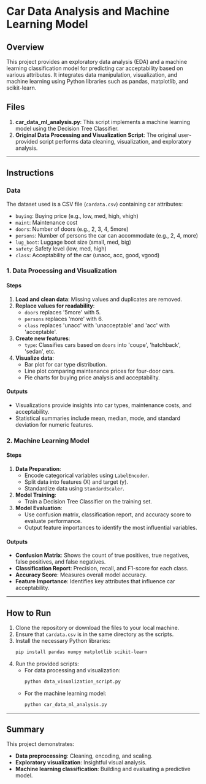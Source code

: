# Car Data Analysis and Machine Learning Model

## Overview

This project provides an exploratory data analysis (EDA) and a machine learning classification model for predicting car acceptability based on various attributes. It integrates data manipulation, visualization, and machine learning using Python libraries such as pandas, matplotlib, and scikit-learn.

## Files

1. **car\_data\_ml\_analysis.py**: This script implements a machine learning model using the Decision Tree Classifier.
2. **Original Data Processing and Visualization Script**: The original user-provided script performs data cleaning, visualization, and exploratory analysis.

---

## Instructions

### Data

The dataset used is a CSV file (`cardata.csv`) containing car attributes:

- `buying`: Buying price (e.g., low, med, high, vhigh)
- `maint`: Maintenance cost
- `doors`: Number of doors (e.g., 2, 3, 4, 5more)
- `persons`: Number of persons the car can accommodate (e.g., 2, 4, more)
- `lug_boot`: Luggage boot size (small, med, big)
- `safety`: Safety level (low, med, high)
- `class`: Acceptability of the car (unacc, acc, good, vgood)

### 1. Data Processing and Visualization

#### Steps

1. **Load and clean data**: Missing values and duplicates are removed.
2. **Replace values for readability**:
   - `doors` replaces '5more' with 5.
   - `persons` replaces 'more' with 6.
   - `class` replaces 'unacc' with 'unacceptable' and 'acc' with 'acceptable'.
3. **Create new features**:
   - `type`: Classifies cars based on `doors` into 'coupe', 'hatchback', 'sedan', etc.
4. **Visualize data**:
   - Bar plot for car type distribution.
   - Line plot comparing maintenance prices for four-door cars.
   - Pie charts for buying price analysis and acceptability.

#### Outputs

- Visualizations provide insights into car types, maintenance costs, and acceptability.
- Statistical summaries include mean, median, mode, and standard deviation for numeric features.

### 2. Machine Learning Model

#### Steps

1. **Data Preparation**:
   - Encode categorical variables using `LabelEncoder`.
   - Split data into features (X) and target (y).
   - Standardize data using `StandardScaler`.
2. **Model Training**:
   - Train a Decision Tree Classifier on the training set.
3. **Model Evaluation**:
   - Use confusion matrix, classification report, and accuracy score to evaluate performance.
   - Output feature importances to identify the most influential variables.

#### Outputs

- **Confusion Matrix**: Shows the count of true positives, true negatives, false positives, and false negatives.
- **Classification Report**: Precision, recall, and F1-score for each class.
- **Accuracy Score**: Measures overall model accuracy.
- **Feature Importance**: Identifies key attributes that influence car acceptability.

---

## How to Run

1. Clone the repository or download the files to your local machine.
2. Ensure that `cardata.csv` is in the same directory as the scripts.
3. Install the necessary Python libraries:
   ```sh
   pip install pandas numpy matplotlib scikit-learn
   ```
4. Run the provided scripts:
   - For data processing and visualization:
     ```sh
     python data_visualization_script.py
     ```
   - For the machine learning model:
     ```sh
     python car_data_ml_analysis.py
     ```

---

## Summary

This project demonstrates:

- **Data preprocessing**: Cleaning, encoding, and scaling.
- **Exploratory visualization**: Insightful visual analysis.
- **Machine learning classification**: Building and evaluating a predictive model.

